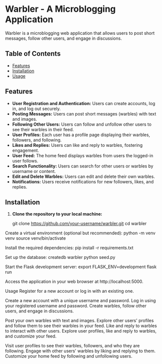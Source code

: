 # Warbler - A Microblogging Application

Warbler is a microblogging web application that allows users to post short messages, follow other users, and engage in discussions.

## Table of Contents
- [Features](#features)
- [Installation](#installation)
- [Usage](#usage)

## Features

- **User Registration and Authentication:** Users can create accounts, log in, and log out securely.
- **Posting Messages:** Users can post short messages (warbles) with text and images.
- **Following Other Users:** Users can follow and unfollow other users to see their warbles in their feed.
- **User Profiles:** Each user has a profile page displaying their warbles, followers, and following.
- **Likes and Replies:** Users can like and reply to warbles, fostering engagement.
- **User Feed:** The home feed displays warbles from users the logged-in user follows.
- **Search Functionality:** Users can search for other users or warbles by username or content.
- **Edit and Delete Warbles:** Users can edit and delete their own warbles.
- **Notifications:** Users receive notifications for new followers, likes, and replies.

## Installation

1. **Clone the repository to your local machine:**

   git clone https://github.com/your-username/warbler.git
   cd warbler
   
Create a virtual environment (optional but recommended):
python -m venv venv
source venv/bin/activate

Install the required dependencies:
pip install -r requirements.txt

Set up the database:
createdb warbler
python seed.py

Start the Flask development server:
export FLASK_ENV=development
flask run

Access the application in your web browser at http://localhost:5000.

Usage
Register for a new account or log in with an existing one.

Create a new account with a unique username and password.
Log in using your registered username and password.
Create warbles, follow other users, and engage in discussions.

Post your own warbles with text and images.
Explore other users' profiles and follow them to see their warbles in your feed.
Like and reply to warbles to interact with other users.
Explore user profiles, like and reply to warbles, and customize your feed.

Visit user profiles to see their warbles, followers, and who they are following.
Engage with other users' warbles by liking and replying to them.
Customize your home feed by following and unfollowing users.
